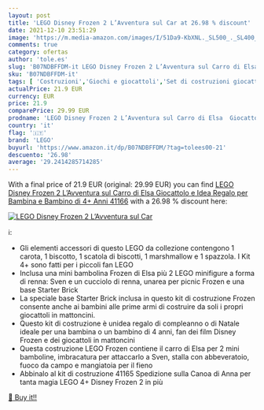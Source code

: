 ```yaml
---
layout: post
title: 'LEGO Disney Frozen 2 L’Avventura sul Car at 26.98 % discount'
date: 2021-12-10 23:51:29
image: 'https://m.media-amazon.com/images/I/51Da9-KbXNL._SL500_._SL400_.jpg'
comments: true
category: ofertas
author: 'tole.es'
slug: 'B07NDBFFDM-it LEGO Disney Frozen 2 L’Avventura sul Carro di Elsa...'
sku: 'B07NDBFFDM-it'
tags: [ 'Costruzioni','Giochi e giocattoli','Set di costruzioni giocattolo','lego', ]
actualPrice: 21.9 EUR
currency: EUR
price: 21.9
comparePrice: 29.99 EUR
prodname: 'LEGO Disney Frozen 2 L’Avventura sul Carro di Elsa  Giocattolo e Idea Regalo per Bambina e Bambino di 4+ Anni  41166'
country: 'it'
flag: '🇮🇹'
brand: 'LEGO'
buyurl: 'https://www.amazon.it/dp/B07NDBFFDM/?tag=tolees00-21'
descuento: '26.98'
average: '29.2414285714285'
---
```


With a final price of 21.9 EUR (original: 29.99 EUR) you can find [LEGO Disney Frozen 2 L’Avventura sul Carro di Elsa  Giocattolo e Idea Regalo per Bambina e Bambino di 4+ Anni  41166](https://www.amazon.it/dp/B07NDBFFDM/?tag=tolees00-21) with a  26.98 % discount here:

[![LEGO Disney Frozen 2 L’Avventura sul Car](https://m.media-amazon.com/images/I/51Da9-KbXNL._SL500_._SL400_.jpg)](https://www.amazon.it/dp/B07NDBFFDM/?tag=tolees00-21)

ℹ️:

- Gli elementi accessori di questo LEGO da collezione contengono 1 carota, 1 biscotto, 1 scatola di biscotti, 1 marshmallow e 1 spazzola. I Kit 4+ sono fatti per i piccoli fan LEGO
- Inclusa una mini bambolina Frozen di Elsa più 2 LEGO minifigure a forma di renna: Sven e un cucciolo di renna, unarea per picnic Frozen e una base Starter Brick
- La speciale base Starter Brick inclusa in questo kit di costruzione Frozen consente anche ai bambini alle prime armi di costruire da soli i propri giocattoli in mattoncini.
- Questo kit di costruzione è unidea regalo di compleanno o di Natale ideale per una bambina o un bambino di 4 anni, fan dei film Disney Frozen e dei giocattoli in mattoncini
- Questa costruzione LEGO Frozen contiene il carro di Elsa per 2 mini bamboline, imbracatura per attaccarlo a Sven, stalla con abbeveratoio, fuoco da campo e mangiatoia per il fieno
- Abbinalo al kit di costruzione 41165 Spedizione sulla Canoa di Anna per tanta magia LEGO 4+ Disney Frozen 2 in più

[🛒 Buy it!!](https://www.amazon.it/dp/B07NDBFFDM/?tag=tolees00-21)
